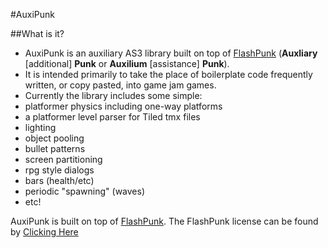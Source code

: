 #AuxiPunk


##What is it?
* AuxiPunk is an auxiliary AS3 library built on top of [FlashPunk](https://github.com/Draknek/FlashPunk "FlashPunk") (**Auxliary** [additional] **Punk** or **Auxilium** [assistance] **Punk**).   
* It is intended primarily to take the place of boilerplate code frequently written, or copy pasted, into game jam games.
* Currently the library includes some simple: 
 * platformer physics including one-way platforms
 * a platformer level parser for Tiled tmx files
 * lighting 
 * object pooling
 * bullet patterns
 * screen partitioning 
 * rpg style dialogs
 * bars (health/etc)
 * periodic "spawning" (waves)
 * etc!

AuxiPunk is built on top of [FlashPunk](https://github.com/Draknek/FlashPunk "FlashPunk"). The FlashPunk license can be found by [Clicking Here](https://github.com/Draknek/FlashPunk/blob/master/license.txt "FlashPunk License")


